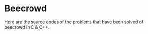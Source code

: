 # Beecrowd
Here are the source codes of the problems that have been solved of beecrowd in C &amp; C++.
